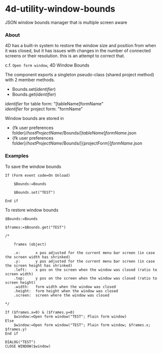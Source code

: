 # 4d-utility-window-bounds
JSON window bounds manager that is multiple screen aware

### About

4D has a built-in system to restore the window size and position from when it was closed, but it has issues with changes in the number of connected screens or their resolution. this is an attempt to correct that.

c.f. `Open form window`, 4D Window Bounds

The component exports a singleton pseudo-class (shared project method) with 2 member methods.

* Bounds.set(*identifier*)
* Bounds.get(*identifier*)

*identifier* for table form: "[tableName]formName"  
*identifier* for project form: "formName"

Window bounds are stored in 

* {fk user preferences folder}/*hostProjectName*/Bounds/[*tableName*]*formName*.json
* {fk user preferences folder}/*hostProjectName*/Bounds/[{projectForm}]*formName*.json

### Examples

To save the window bounds

```4d
If (Form event code=On Unload)
	
	$Bounds:=Bounds
	
	$Bounds.set("TEST")
	
End if 
```

To restore window bounds

```4d
$Bounds:=Bounds

$frames:=$Bounds.get("TEST")

/*
	
	frames (object)
	
	.x:       x pos adjusted for the current menu bar screen (in case the screen width has shrinked)
	.y:       y pos adjusted for the current menu bar screen (in case the screen height has shrinked)
	.left:    x pos on the screen when the window was closed (ratio to screen width)
	.top:     y pos on the screen when the window was closed (ratio to screen height)
	.width:   form width when the window was closed
	.height:  form height when the window was closed
	.screen:  screen where the window was closed
	
*/

If ($frames.x=0) & ($frames.y=0)
	$window:=Open form window("TEST"; Plain form window)
Else 
	$window:=Open form window("TEST"; Plain form window; $frames.x; $frames.y)
End if 

DIALOG("TEST")
CLOSE WINDOW($window)
```

